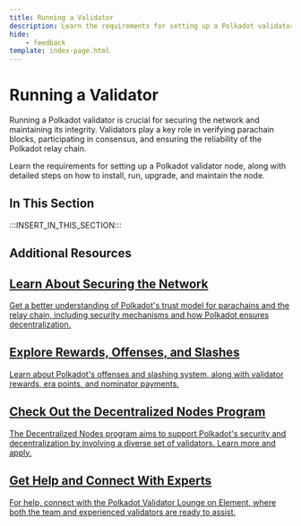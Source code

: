 ```yaml
---
title: Running a Validator
description: Learn the requirements for setting up a Polkadot validator node, along with detailed steps on how to install, run, upgrade, and maintain the node.
hide: 
    - feedback
template: index-page.html
---
```


# Running a Validator

Running a Polkadot validator is crucial for securing the network and maintaining its integrity. Validators play a key role in verifying parachain blocks, participating in consensus, and ensuring the reliability of the Polkadot relay chain.

Learn the requirements for setting up a Polkadot validator node, along with detailed steps on how to install, run, upgrade, and maintain the node.

## In This Section

:::INSERT_IN_THIS_SECTION:::

## Additional Resources

<div class="subsection-wrapper">
  <div class="card">
    <a href="https://education.web3.foundation/docs/Polkadot/Module3/sharedsecurity">
      <h2 class="title">Learn About Securing the Network</h2>
      <p class="description">Get a better understanding of Polkadot's trust model for parachains and the relay chain, including security mechanisms and how Polkadot ensures decentralization.</p>
    </a>
  </div>
  <div class="card">
    <a href="/infrastructure/staking-mechanics/">
      <h2 class="title">Explore Rewards, Offenses, and Slashes</h2>
      <p class="description">Learn about Polkadot's offenses and slashing system, along with validator rewards, era points, and nominator payments.</p>
    </a>
  </div>
  <div class="card">
    <a href="https://nodes.web3.foundation/">
      <h2 class="title">Check Out the Decentralized Nodes Program</h2>
      <p class="description">The Decentralized Nodes program aims to support Polkadot's security and decentralization by involving a diverse set of validators. Learn more and apply.</p>
    </a>
  </div>
  <div class="card">
    <a href="https://matrix.to/#/#polkadotvalidatorlounge:web3.foundation">
      <h2 class="title">Get Help and Connect With Experts</h2>
      <p class="description">For help, connect with the Polkadot Validator Lounge on Element, where both the team and experienced validators are ready to assist.</p>
    </a>
  </div>
</div>
